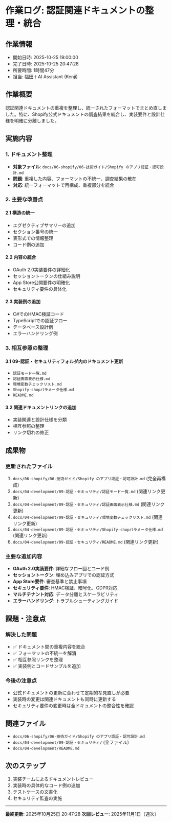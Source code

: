 # 作業ログ: 認証関連ドキュメントの整理・統合

## 作業情報
- 開始日時: 2025-10-25 19:00:00
- 完了日時: 2025-10-25 20:47:28
- 所要時間: 1時間47分
- 担当: 福田＋AI Assistant (Kenji)

## 作業概要
認証関連ドキュメントの重複を整理し、統一されたフォーマットでまとめ直しました。特に、Shopify公式ドキュメントの調査結果を統合し、実装要件と設計仕様を明確に分離しました。

## 実施内容

### 1. ドキュメント整理
- **対象ファイル**: `docs/06-shopify/06-技術ガイド/Shopify のアプリ認証・認可設計.md`
- **問題**: 重複した内容、フォーマットの不統一、調査結果の散在
- **対応**: 統一フォーマットで再構成、重複部分を統合

### 2. 主要な改善点

#### 2.1 構造の統一
- エグゼクティブサマリーの追加
- セクション番号の統一
- 表形式での情報整理
- コード例の追加

#### 2.2 内容の統合
- OAuth 2.0実装要件の詳細化
- セッショントークンの仕組み説明
- App Store公開要件の明確化
- セキュリティ要件の具体化

#### 2.3 実装例の追加
- C#でのHMAC検証コード
- TypeScriptでの認証フロー
- データベース設計例
- エラーハンドリング例

### 3. 相互参照の整理

#### 3.1 09-認証・セキュリティフォルダ内のドキュメント更新
- `認証モード一覧.md`
- `認証画面表示仕様.md`
- `環境変数チェックリスト.md`
- `Shopify-shopパラメータ仕様.md`
- `README.md`

#### 3.2 関連ドキュメントリンクの追加
- 実装関連と設計仕様を分類
- 相互参照の整理
- リンク切れの修正

## 成果物

### 更新されたファイル
1. `docs/06-shopify/06-技術ガイド/Shopify のアプリ認証・認可設計.md` (完全再構成)
2. `docs/04-development/09-認証・セキュリティ/認証モード一覧.md` (関連リンク更新)
3. `docs/04-development/09-認証・セキュリティ/認証画面表示仕様.md` (関連リンク更新)
4. `docs/04-development/09-認証・セキュリティ/環境変数チェックリスト.md` (関連リンク更新)
5. `docs/04-development/09-認証・セキュリティ/Shopify-shopパラメータ仕様.md` (関連リンク更新)
6. `docs/04-development/09-認証・セキュリティ/README.md` (関連リンク更新)

### 主要な追加内容
- **OAuth 2.0実装要件**: 詳細なフロー図とコード例
- **セッショントークン**: 埋め込みアプリでの認証方式
- **App Store要件**: 審査基準と禁止事項
- **セキュリティ要件**: HMAC検証、暗号化、GDPR対応
- **マルチテナント対応**: データ分離とスケーラビリティ
- **エラーハンドリング**: トラブルシューティングガイド

## 課題・注意点

### 解決した問題
- ✅ ドキュメント間の重複内容を統合
- ✅ フォーマットの不統一を解消
- ✅ 相互参照リンクを整理
- ✅ 実装例とコードサンプルを追加

### 今後の注意点
- 公式ドキュメントの更新に合わせて定期的な見直しが必要
- 実装時の変更は関連ドキュメントも同時に更新する
- セキュリティ要件の変更時は全ドキュメントの整合性を確認

## 関連ファイル
- `docs/06-shopify/06-技術ガイド/Shopify のアプリ認証・認可設計.md`
- `docs/04-development/09-認証・セキュリティ/` (全ファイル)
- `docs/04-development/README.md`

## 次のステップ
1. 実装チームによるドキュメントレビュー
2. 実装時の具体的なコード例の追加
3. テストケースの文書化
4. セキュリティ監査の実施

---

**最終更新**: 2025年10月25日 20:47:28
**次回レビュー**: 2025年11月1日（週次）

